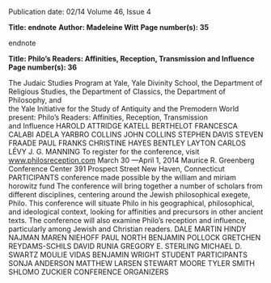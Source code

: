 Publication date: 02/14
Volume 46, Issue 4

**Title: endnote**
**Author: Madeleine Witt**
**Page number(s): 35**

endnote


**Title: Philo’s Readers: Affinities, Reception, Transmission and Influence**
**Page number(s): 36**

The Judaic Studies Program at Yale, Yale Divinity School, the Department of 
Religious Studies, the Department of Classics, the Department of Philosophy, and  
the Yale Initiative for the Study of Antiquity and the Premodern World present:
Philo’s Readers: Affinities, 
Reception, Transmission  
and Influence
HAROLD ATTRIDGE
KATELL BERTHELOT
FRANCESCA CALABI
ADELA YARBRO COLLINS
JOHN COLLINS
STEPHEN DAVIS
STEVEN FRAADE
PAUL FRANKS
CHRISTINE HAYES
BENTLEY LAYTON
CARLOS LÉVY
J. G. MANNING
To register for the conference, visit  
www.philosreception.com
March 30 —April 1, 2014
Maurice R. Greenberg Conference Center
391 Prospect Street
New Haven, Connecticut
PARTICIPANTS
conference made possible by the william and miriam horowitz fund
The conference will bring together a number of scholars from different 
disciplines, centering around the Jewish philosophical exegete, Philo. 
This conference will situate Philo in his geographical, philosophical, and 
ideological context, looking for affinities and precursors in other ancient 
texts. The conference will also examine Philo’s reception and influence, 
particularly among Jewish and Christian readers.
DALE MARTIN
HINDY NAJMAN
MAREN NIEHOFF
PAUL NORTH
BENJAMIN POLLOCK
GRETCHEN REYDAMS-SCHILS
DAVID RUNIA
GREGORY E. STERLING
MICHAEL D. SWARTZ
MOULIE VIDAS
BENJAMIN WRIGHT
STUDENT PARTICIPANTS
SONJA ANDERSON
MATTHEW LARSEN
STEWART MOORE
TYLER SMITH 
SHLOMO ZUCKIER
CONFERENCE ORGANIZERS